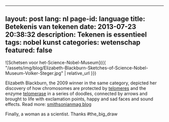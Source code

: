 <!--
SPDX-FileCopyrightText: 2024 EJ Broerse

SPDX-License-Identifier: CC-BY-NC-SA-4.0
-->

---
layout: post
lang: nl
page-id: language
title: Betekenis van tekenen
date: 2013-07-23 20:38:32
description: Tekenen is essentieel
tags: nobel kunst
categories: wetenschap
featured: false
---

![Schetsen voor het-Science-Nobel-Museum]({{ "/assets/img/blog/Elizabeth-Blackburn-Sketches-of-Science-Nobel-Museum-Volker-Steger.jpg" | relative_url }})

Elizabeth Blackburn, the 2009 winner in the same category, depicted her discovery of how chromosomes are protected by&nbsp;<a href="http://en.wikipedia.org/wiki/Telomere" target="_blank" rel="noopener">telomeres</a>&nbsp;and the enzyme&nbsp;<a href="http://en.wikipedia.org/wiki/Telomerase" target="_blank" rel="noopener">telomerase</a>&nbsp;in a series of doodles, connected by arrows and brought to life with exclamation points, happy and sad faces and sound effects.
Read more: <a href="http://blogs.smithsonianmag.com/artscience/2013/07/nobel-prize-winners-are-put-to-the-task-of-drawing-their-discoveries/#ixzz2Zu1qUTVq">smithsonianmag blog</a>

Finally, a woman as a scientist. Thanks #the_big_draw
